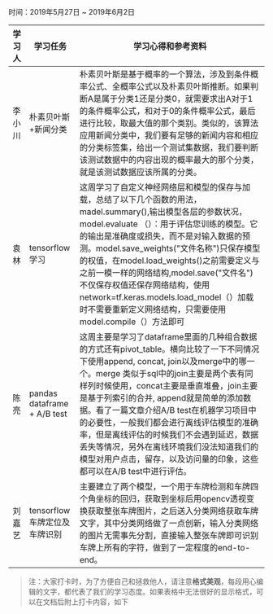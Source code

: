 ﻿时间：2019年5月27日 ~ 2019年6月2日

学习人|学习任务|学习心得和参考资料
------ | ------ | ------ 
李小川 | 朴素贝叶斯+新闻分类 | 朴素贝叶斯是基于概率的一个算法，涉及到条件概率公式、全概率公式以及朴素贝叶斯推断。如果判断A是属于分类1还是分类0，就需要求出A对于1的条件概率公式，和对于0的条件概率公式，最后进行比较，取最大值的那个类别。类似的，该算法应用新闻分类中，我们要有足够的新闻内容和相应的分类标签集，给出一个测试集数据，我们要判断该测试数据中的内容出现的概率最大的那个分类，就是该测试数据应该所属的分类。
袁林 |tensorflow学习 |这周学习了自定义神经网络层和模型的保存与加载，总结了以下几个函数的用法，madel.summary(),输出模型各层的参数状况，model.evaluate （）：用于评估您训练的模型。它的输出是准确度或损失，而不是对输入数据的预测。model.save_weights("文件名称")只保存模型的权值，在model.load_weights()之前需要定义与之前一模一样的网络结构,model.save("文件名")不仅保存权值还保存网络结构，使用network=tf.keras.models.load_model（）加载时不需要重新定义网络结构，只需要使用model.compile（）方法即可
陈亮 | pandas dataframe + A/B test | 这周主要是学习了dataframe里面的几种组合数据的方式还有pivot_table。横向比较了一下不同情况下使用append, concat, join以及merge中的哪一个。merge 类似于sql中的join主要是两个表有同样列时候使用，concat主要是垂直堆叠，join主要是基于列索引的合并, append就是简单的添加数据。看了一篇文章介绍A/B test在机器学习项目中的必要性，一般我们都会进行离线评估模型的准确率，但是离线评估的时候我们不会遇到延迟，数据丢失等情况，另外在离线环境我们没法知道我们的模型对用户点击，留存，以及访问量的印象，这些都可以在A/B test中进行评估。
刘嘉艺 | tensorflow车牌定位及车牌识别 | 主要建立了两个模型，一个用于车牌检测和车牌四个角坐标的回归，获取到坐标后用opencv透视变换获取整张车牌图片，之后送入分类网络获取车牌文字，其中分类网络做了一点创新，输入分类网络的图片无需事先分割，直接输入整张车牌即可识别车牌上所有的字符，做到了一定程度的end-to-end。
> 注：大家打卡时，为了方便自己和拯救他人，请注意**格式美观**，每段用心编辑的文字，都代表了我们的学习态度。如果表格中无法很好的显示格式，可以在文档后附上打卡内容，如下

